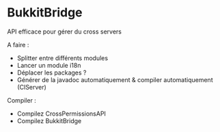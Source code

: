 BukkitBridge
============

API efficace pour gérer du cross servers

A faire :
- Splitter entre différents modules
- Lancer un module i18n
- Déplacer les packages ?
- Générer de la javadoc automatiquement & compiler automatiquement (CIServer)

Compiler :
- Compilez CrossPermissionsAPI
- Compilez BukkitBridge
